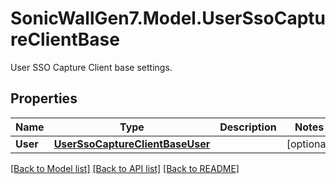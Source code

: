 # SonicWallGen7.Model.UserSsoCaptureClientBase
User SSO Capture Client base settings.

## Properties

Name | Type | Description | Notes
------------ | ------------- | ------------- | -------------
**User** | [**UserSsoCaptureClientBaseUser**](UserSsoCaptureClientBaseUser.md) |  | [optional] 

[[Back to Model list]](../README.md#documentation-for-models) [[Back to API list]](../README.md#documentation-for-api-endpoints) [[Back to README]](../README.md)

